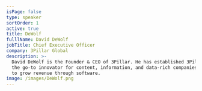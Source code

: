 ```yaml
---
isPage: false
type: speaker
sortOrder: 1
active: true
title: DeWolf
fulllName: David DeWolf
jobTitle: Chief Executive Officer
company: 3Pillar Global
description: >-
  David DeWolf is the Founder & CEO of 3Pillar. He has established 3Pillar as
  the go-to innovator for content, information, and data-rich companies looking
  to grow revenue through software.
image: /images/DeWolf.png
---
```

